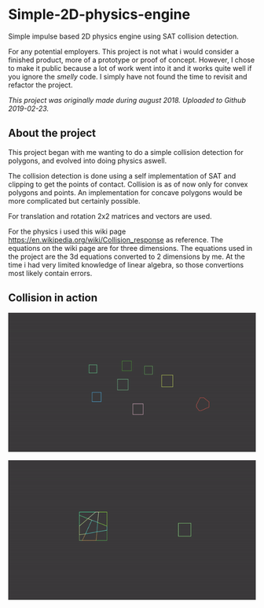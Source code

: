 # Simple-2D-physics-engine
Simple impulse based 2D physics engine using SAT collision detection.

For any potential employers. This project is not what i would consider a finished product, more of a prototype or proof of concept. However, I chose to make it public because a lot of work went into it and it works quite well if you ignore the *smelly* code. I simply have not found the time to revisit and refactor the project.

*This project was originally made during august 2018. Uploaded to Github 2019-02-23.*

## About the project
This project began with me wanting to do a simple collision detection for polygons, and evolved into doing physics aswell.

The collision detection is done using a self implementation of SAT and clipping to get the points of contact. Collision is as of now only for convex polygons and points. An implementation for concave polygons would be more complicated but certainly possible.

For translation and rotation 2x2 matrices and vectors are used.

For the physics i used this wiki page https://en.wikipedia.org/wiki/Collision_response as reference. The equations on the wiki page are for three dimensions. The equations used in the project are the 3d equations converted to 2 dimensions by me. At the time i had very limited knowledge of linear algebra, so those convertions most likely contain errors.


## Collision in action
![](readme_files/collision_1.gif)

![](readme_files/collision_2.gif)


